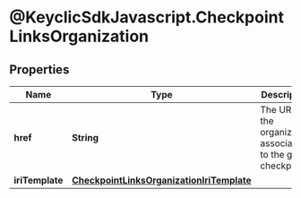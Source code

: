 # @KeyclicSdkJavascript.CheckpointLinksOrganization

## Properties
Name | Type | Description | Notes
------------ | ------------- | ------------- | -------------
**href** | **String** | The URI of the organization associated to the given checkpoint. | [optional] 
**iriTemplate** | [**CheckpointLinksOrganizationIriTemplate**](CheckpointLinksOrganizationIriTemplate.md) |  | [optional] 


